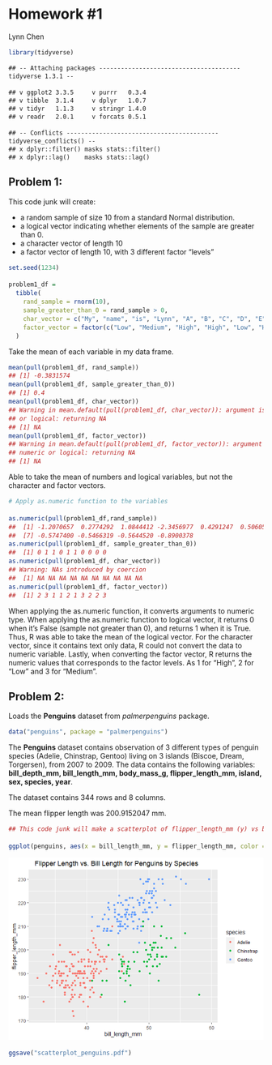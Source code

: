 Homework \#1
================
Lynn Chen

``` r
library(tidyverse)
```

    ## -- Attaching packages --------------------------------------- tidyverse 1.3.1 --

    ## v ggplot2 3.3.5     v purrr   0.3.4
    ## v tibble  3.1.4     v dplyr   1.0.7
    ## v tidyr   1.1.3     v stringr 1.4.0
    ## v readr   2.0.1     v forcats 0.5.1

    ## -- Conflicts ------------------------------------------ tidyverse_conflicts() --
    ## x dplyr::filter() masks stats::filter()
    ## x dplyr::lag()    masks stats::lag()

## Problem 1:

This code junk will create:

-   a random sample of size 10 from a standard Normal distribution.
-   a logical vector indicating whether elements of the sample are
    greater than 0.
-   a character vector of length 10
-   a factor vector of length 10, with 3 different factor “levels”

``` r
set.seed(1234)

problem1_df = 
  tibble(
    rand_sample = rnorm(10),
    sample_greater_than_0 = rand_sample > 0,
    char_vector = c("My", "name", "is", "Lynn", "A", "B", "C", "D", "E", "F"),
    factor_vector = factor(c("Low", "Medium", "High", "High", "Low", "High", "Medium", "Low", "Low", "Medium"))
  )
```

Take the mean of each variable in my data frame.

``` r
mean(pull(problem1_df, rand_sample))
## [1] -0.3831574
mean(pull(problem1_df, sample_greater_than_0))
## [1] 0.4
mean(pull(problem1_df, char_vector))
## Warning in mean.default(pull(problem1_df, char_vector)): argument is not numeric
## or logical: returning NA
## [1] NA
mean(pull(problem1_df, factor_vector))
## Warning in mean.default(pull(problem1_df, factor_vector)): argument is not
## numeric or logical: returning NA
## [1] NA
```

Able to take the mean of numbers and logical variables, but not the
character and factor vectors.

``` r
# Apply as.numeric function to the variables

as.numeric(pull(problem1_df,rand_sample))
##  [1] -1.2070657  0.2774292  1.0844412 -2.3456977  0.4291247  0.5060559
##  [7] -0.5747400 -0.5466319 -0.5644520 -0.8900378
as.numeric(pull(problem1_df, sample_greater_than_0))
##  [1] 0 1 1 0 1 1 0 0 0 0
as.numeric(pull(problem1_df, char_vector))
## Warning: NAs introduced by coercion
##  [1] NA NA NA NA NA NA NA NA NA NA
as.numeric(pull(problem1_df, factor_vector))
##  [1] 2 3 1 1 2 1 3 2 2 3
```

When applying the as.numeric function, it converts arguments to numeric
type. When applying the as.numeric function to logical vector, it
returns 0 when it’s False (sample not greater than 0), and returns 1
when it is True. Thus, R was able to take the mean of the logical
vector. For the character vector, since it contains text only data, R
could not convert the data to numeric variable. Lastly, when converting
the factor vector, R returns the numeric values that corresponds to the
factor levels. As 1 for “High”, 2 for “Low” and 3 for “Medium”.

## Problem 2:

Loads the **Penguins** dataset from *palmerpenguins* package.

``` r
data("penguins", package = "palmerpenguins")
```

The **Penguins** dataset contains observation of 3 different types of
penguin species (Adelie, Chinstrap, Gentoo) living on 3 islands (Biscoe,
Dream, Torgersen), from 2007 to 2009. The data contains the following
variables: **bill\_depth\_mm, bill\_length\_mm, body\_mass\_g,
flipper\_length\_mm, island, sex, species, year**.

The dataset contains 344 rows and 8 columns.

The mean flipper length was 200.9152047 mm.

``` r
## This code junk will make a scatterplot of flipper_length_mm (y) vs bill_length_mm (x). 

ggplot(penguins, aes(x = bill_length_mm, y = flipper_length_mm, color = species)) + geom_point() + ggtitle("Flipper Length vs. Bill Length for Penguins by Species") + theme(plot.title = element_text(hjust = 0.25))
```

![](P8105_hw1_lc3605_files/figure-gfm/scatterplot-1.png)<!-- -->

``` r
ggsave("scatterplot_penguins.pdf")
```
